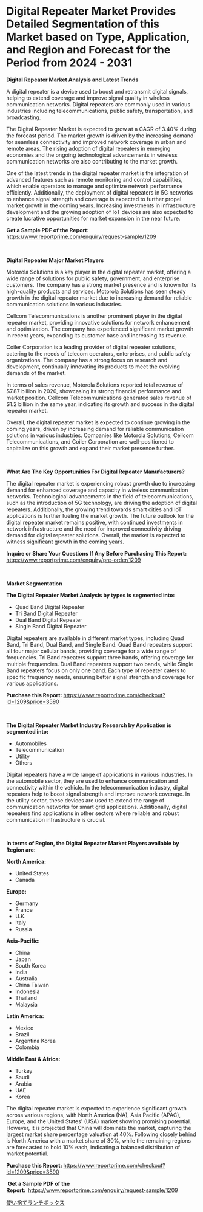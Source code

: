 <p><h1>Digital Repeater Market Provides Detailed Segmentation of this Market based on Type, Application, and Region and Forecast for the Period from 2024 - 2031</h1></p><p><strong>Digital Repeater Market Analysis and Latest Trends</strong></p>
<p><p>A digital repeater is a device used to boost and retransmit digital signals, helping to extend coverage and improve signal quality in wireless communication networks. Digital repeaters are commonly used in various industries including telecommunications, public safety, transportation, and broadcasting.</p><p>The Digital Repeater Market is expected to grow at a CAGR of 3.40% during the forecast period. The market growth is driven by the increasing demand for seamless connectivity and improved network coverage in urban and remote areas. The rising adoption of digital repeaters in emerging economies and the ongoing technological advancements in wireless communication networks are also contributing to the market growth.</p><p>One of the latest trends in the digital repeater market is the integration of advanced features such as remote monitoring and control capabilities, which enable operators to manage and optimize network performance efficiently. Additionally, the deployment of digital repeaters in 5G networks to enhance signal strength and coverage is expected to further propel market growth in the coming years. Increasing investments in infrastructure development and the growing adoption of IoT devices are also expected to create lucrative opportunities for market expansion in the near future.</p></p>
<p><strong>Get a Sample PDF of the Report:&nbsp;</strong> <a href="https://www.reportprime.com/enquiry/request-sample/1209">https://www.reportprime.com/enquiry/request-sample/1209</a></p>
<p>&nbsp;</p>
<p><strong>Digital Repeater Major Market Players</strong></p>
<p><p>Motorola Solutions is a key player in the digital repeater market, offering a wide range of solutions for public safety, government, and enterprise customers. The company has a strong market presence and is known for its high-quality products and services. Motorola Solutions has seen steady growth in the digital repeater market due to increasing demand for reliable communication solutions in various industries.</p><p>Cellcom Telecommunications is another prominent player in the digital repeater market, providing innovative solutions for network enhancement and optimization. The company has experienced significant market growth in recent years, expanding its customer base and increasing its revenue.</p><p>Coiler Corporation is a leading provider of digital repeater solutions, catering to the needs of telecom operators, enterprises, and public safety organizations. The company has a strong focus on research and development, continually innovating its products to meet the evolving demands of the market.</p><p>In terms of sales revenue, Motorola Solutions reported total revenue of $7.87 billion in 2020, showcasing its strong financial performance and market position. Cellcom Telecommunications generated sales revenue of $1.2 billion in the same year, indicating its growth and success in the digital repeater market.</p><p>Overall, the digital repeater market is expected to continue growing in the coming years, driven by increasing demand for reliable communication solutions in various industries. Companies like Motorola Solutions, Cellcom Telecommunications, and Coiler Corporation are well-positioned to capitalize on this growth and expand their market presence further.</p></p>
<p>&nbsp;</p>
<p><strong>What Are The Key Opportunities For Digital Repeater Manufacturers?</strong></p>
<p><p>The digital repeater market is experiencing robust growth due to increasing demand for enhanced coverage and capacity in wireless communication networks. Technological advancements in the field of telecommunications, such as the introduction of 5G technology, are driving the adoption of digital repeaters. Additionally, the growing trend towards smart cities and IoT applications is further fueling the market growth. The future outlook for the digital repeater market remains positive, with continued investments in network infrastructure and the need for improved connectivity driving demand for digital repeater solutions. Overall, the market is expected to witness significant growth in the coming years.</p></p>
<p><strong>Inquire or Share Your Questions If Any Before Purchasing This Report:</strong> <a href="https://www.reportprime.com/enquiry/pre-order/1209">https://www.reportprime.com/enquiry/pre-order/1209</a></p>
<p>&nbsp;</p>
<p><strong>Market Segmentation</strong></p>
<p><strong>The Digital Repeater Market Analysis by types is segmented into:</strong></p>
<p><ul><li>Quad Band Digital Repeater</li><li>Tri Band Digital Repeater</li><li>Dual Band Digital Repeater</li><li>Single Band Digital Repeater</li></ul></p>
<p><p>Digital repeaters are available in different market types, including Quad Band, Tri Band, Dual Band, and Single Band. Quad Band repeaters support all four major cellular bands, providing coverage for a wide range of frequencies. Tri Band repeaters support three bands, offering coverage for multiple frequencies. Dual Band repeaters support two bands, while Single Band repeaters focus on only one band. Each type of repeater caters to specific frequency needs, ensuring better signal strength and coverage for various applications.</p></p>
<p><strong>Purchase this Report:&nbsp;</strong><a href="https://www.reportprime.com/checkout?id=1209&price=3590">https://www.reportprime.com/checkout?id=1209&price=3590</a></p>
<p>&nbsp;</p>
<p><strong>The Digital Repeater Market Industry Research by Application is segmented into:</strong></p>
<p><ul><li>Automobiles</li><li>Telecommunication</li><li>Utility</li><li>Others</li></ul></p>
<p><p>Digital repeaters have a wide range of applications in various industries. In the automobile sector, they are used to enhance communication and connectivity within the vehicle. In the telecommunication industry, digital repeaters help to boost signal strength and improve network coverage. In the utility sector, these devices are used to extend the range of communication networks for smart grid applications. Additionally, digital repeaters find applications in other sectors where reliable and robust communication infrastructure is crucial.</p></p>
<p>&nbsp;</p>
<p><strong>In terms of Region, the Digital Repeater Market Players available by Region are:</strong></p>
<p>
    <p> <strong> North America: </strong>
        <ul>
            <li>United States</li>
            <li>Canada</li>
        </ul>
        </p> 
    <p> <strong> Europe: </strong>
        <ul>
            <li>Germany</li>
            <li>France</li>
            <li>U.K.</li>
            <li>Italy</li>
            <li>Russia</li>
        </ul>
        </p> 
    <p> <strong> Asia-Pacific: </strong>
        <ul>
            <li>China</li>
            <li>Japan</li>
            <li>South Korea</li>
            <li>India</li>
            <li>Australia</li>
            <li>China Taiwan</li>
            <li>Indonesia</li>
            <li>Thailand</li>
            <li>Malaysia</li>
        </ul>
        </p> 
    <p> <strong> Latin America: </strong>
        <ul>
            <li>Mexico</li>
            <li>Brazil</li>
            <li>Argentina Korea</li>
            <li>Colombia</li>
        </ul>
        </p> 
    <p> <strong> Middle East & Africa: </strong>
        <ul>
            <li>Turkey</li>
            <li>Saudi</li>
            <li>Arabia</li>
            <li>UAE</li>
            <li>Korea</li>
        </ul>
    </p>
    </p>
<p><p>The digital repeater market is expected to experience significant growth across various regions, with North America (NA), Asia Pacific (APAC), Europe, and the United States' (USA) market showing promising potential. However, it is projected that China will dominate the market, capturing the largest market share percentage valuation at 40%. Following closely behind is North America with a market share of 30%, while the remaining regions are forecasted to hold 10% each, indicating a balanced distribution of market potential.</p></p>
<p><strong>Purchase this Report: </strong><a href="https://www.reportprime.com/checkout?id=1209&price=3590">https://www.reportprime.com/checkout?id=1209&price=3590</a></p>
<p>&nbsp;<strong>Get a Sample PDF of the Report:&nbsp;&nbsp;</strong><a href="https://www.reportprime.com/enquiry/request-sample/1209">https://www.reportprime.com/enquiry/request-sample/1209</a></p>
<p><strong></strong></p>
<p><p><a href="https://github.com/oqoeusbvpadwjs08/Market-Research-Report-List-1/blob/main/59546659131.md">使い捨てランチボックス</a></p></p>